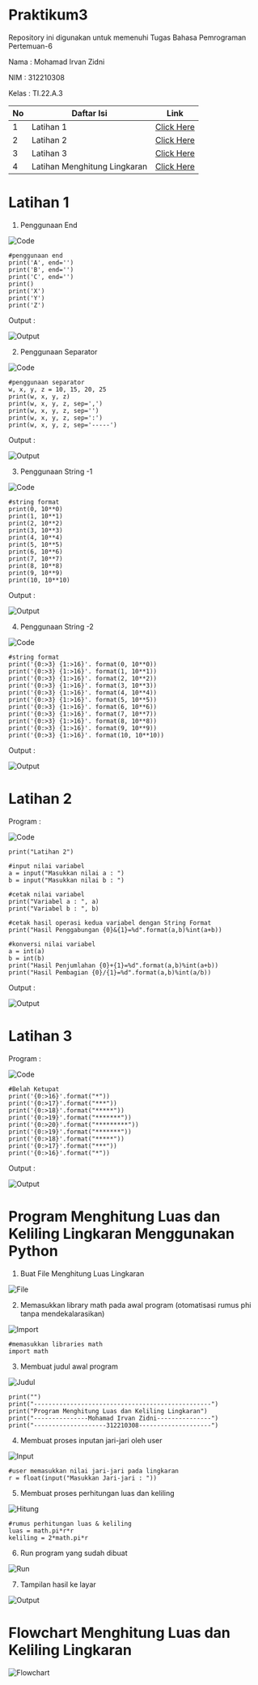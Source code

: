 # Praktikum3

Repository ini digunakan untuk memenuhi Tugas Bahasa Pemrograman Pertemuan-6

Nama     : Mohamad Irvan Zidni

NIM      : 312210308

Kelas    : TI.22.A.3

| No | Daftar Isi | Link |
| -- | ---------- | ---- |
| 1  | Latihan 1 | [Click Here](https://github.com/MohamadIrvanZidni/Praktikum3#latihan-1) |
| 2  | Latihan 2 | [Click Here](https://github.com/MohamadIrvanZidni/Praktikum3#latihan-2) |
| 3  | Latihan 3 | [Click Here](https://github.com/MohamadIrvanZidni/Praktikum3#latihan-3) |
| 4  | Latihan Menghitung Lingkaran | [Click Here](https://github.com/MohamadIrvanZidni/Praktikum3#program-menghitung-luas-dan-keliling-lingkaran-menggunakan-python) |

# Latihan 1

1. Penggunaan End

![Code](Foto/Penggunaan%20End.png)

    #penggunaan end
    print('A', end='')
    print('B', end='')
    print('C', end='')
    print()
    print('X')
    print('Y')
    print('Z')

Output :

![Output](Foto/Output%20Penggunaan%20End.png)

2. Penggunaan Separator

![Code](Foto/Penggunaan%20Separator.png)

    #penggunaan separator
    w, x, y, z = 10, 15, 20, 25
    print(w, x, y, z)
    print(w, x, y, z, sep=',')
    print(w, x, y, z, sep='')
    print(w, x, y, z, sep=':')
    print(w, x, y, z, sep='-----')

Output :

![Output](Foto/Output%20Penggunaan%20Separator.png)

3. Penggunaan String -1

![Code](Foto/String%20Format.png)

    #string format
    print(0, 10**0)
    print(1, 10**1)
    print(2, 10**2)
    print(3, 10**3)
    print(4, 10**4)
    print(5, 10**5)
    print(6, 10**6)
    print(7, 10**7)
    print(8, 10**8)
    print(9, 10**9)
    print(10, 10**10)

Output :

![Output](Foto/Output%20String%20Format.png)

4. Penggunaan String -2

![Code](Foto/String%20Format1.png)

    #string format
    print('{0:>3} {1:>16}'. format(0, 10**0))
    print('{0:>3} {1:>16}'. format(1, 10**1))
    print('{0:>3} {1:>16}'. format(2, 10**2))
    print('{0:>3} {1:>16}'. format(3, 10**3))
    print('{0:>3} {1:>16}'. format(4, 10**4))
    print('{0:>3} {1:>16}'. format(5, 10**5))
    print('{0:>3} {1:>16}'. format(6, 10**6))
    print('{0:>3} {1:>16}'. format(7, 10**7))
    print('{0:>3} {1:>16}'. format(8, 10**8))
    print('{0:>3} {1:>16}'. format(9, 10**9))
    print('{0:>3} {1:>16}'. format(10, 10**10))

Output :

![Output](Foto/Output%20String%20Format1.png)

# Latihan 2

Program :

![Code](Foto/Code%20Latihan.png)

    print("Latihan 2")

    #input nilai variabel
    a = input("Masukkan nilai a : ")
    b = input("Masukkan nilai b : ")

    #cetak nilai variabel
    print("Variabel a : ", a)
    print("Variabel b : ", b)

    #cetak hasil operasi kedua variabel dengan String Format
    print("Hasil Penggabungan {0}&{1}=%d".format(a,b)%int(a+b))

    #konversi nilai variabel
    a = int(a)
    b = int(b)
    print("Hasil Penjumlahan {0}+{1}=%d".format(a,b)%int(a+b))
    print("Hasil Pembagian {0}/{1}=%d".format(a,b)%int(a/b))

Output :

![Output](Foto/Output%20Code.png)

# Latihan 3

Program :

![Code](Foto/Code%20Belah%20Ketupat.png)

    #Belah Ketupat
    print('{0:>16}'.format("*"))
    print('{0:>17}'.format("***"))
    print('{0:>18}'.format("*****"))
    print('{0:>19}'.format("*******"))
    print('{0:>20}'.format("*********"))
    print('{0:>19}'.format("*******"))
    print('{0:>18}'.format("*****"))
    print('{0:>17}'.format("***"))
    print('{0:>16}'.format("*"))

Output :

![Output](Foto/Output%20Belah%20Ketupat.png)

# Program Menghitung Luas dan Keliling Lingkaran Menggunakan Python

1. Buat File Menghitung Luas Lingkaran

![File](Foto/Buat%20File.png)

2. Memasukkan library math pada awal program (otomatisasi rumus phi tanpa mendekalarasikan)

![Import](Foto/Import%20math.png)

    #memasukkan libraries math
    import math

3. Membuat judul awal program

![Judul](Foto/Judul%20Program.png)

    print("")
    print("-------------------------------------------------")
    print("Program Menghitung Luas dan Keliling Lingkaran")
    print("---------------Mohamad Irvan Zidni---------------")
    print("--------------------312210308--------------------")

4. Membuat proses inputan jari-jari oleh user

![Input](Foto/Proses%20Input.png)

    #user memasukkan nilai jari-jari pada lingkaran
    r = float(input("Masukkan Jari-jari : "))

5. Membuat proses perhitungan luas dan keliling

![Hitung](Foto/Proses%20Hitung.png)

    #rumus perhitungan luas & keliling 
    luas = math.pi*r*r
    keliling = 2*math.pi*r

6. Run program yang sudah dibuat

![Run](Foto/Run%20Program.png)

7. Tampilan hasil ke layar

![Output](Foto/Output%20Program.png)

# Flowchart Menghitung Luas dan Keliling Lingkaran

![Flowchart](Foto/Flowchart.py.png)